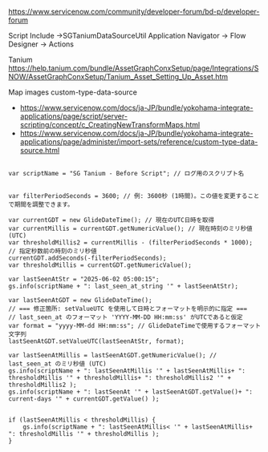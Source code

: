 https://www.servicenow.com/community/developer-forum/bd-p/developer-forum

Script Include →SGTaniumDataSourceUtil
Application Navigator → Flow Designer → Actions

Tanium
https://help.tanium.com/bundle/AssetGraphConxSetup/page/Integrations/SNOW/AssetGraphConxSetup/Tanium_Asset_Setting_Up_Asset.htm

Map images custom-type-data-source
- https://www.servicenow.com/docs/ja-JP/bundle/yokohama-integrate-applications/page/script/server-scripting/concept/c_CreatingNewTransformMaps.html
- https://www.servicenow.com/docs/ja-JP/bundle/yokohama-integrate-applications/page/administer/import-sets/reference/custom-type-data-source.html


```

var scriptName = "SG Tanium - Before Script"; // ログ用のスクリプト名


var filterPeriodSeconds = 3600; // 例: 3600秒 (1時間)。この値を変更することで期間を調整できます。

var currentGDT = new GlideDateTime(); // 現在のUTC日時を取得
var currentMillis = currentGDT.getNumericValue(); // 現在時刻のミリ秒値 (UTC)
var thresholdMillis2 = currentMillis - (filterPeriodSeconds * 1000); // 指定秒数前の時刻のミリ秒値
currentGDT.addSeconds(-filterPeriodSeconds);
var thresholdMillis = currentGDT.getNumericValue();

var lastSeenAtStr = "2025-06-02 05:00:15";
gs.info(scriptName + ": last_seen_at_string '" + lastSeenAtStr);

var lastSeenAtGDT = new GlideDateTime();
// === 修正箇所: setValueUTC を使用して日時とフォーマットを明示的に指定 ===
// last_seen_at のフォーマット 'YYYY-MM-DD HH:mm:ss' がUTCであると仮定
var format = "yyyy-MM-dd HH:mm:ss"; // GlideDateTimeで使用するフォーマット文字列
lastSeenAtGDT.setValueUTC(lastSeenAtStr, format);

var lastSeenAtMillis = lastSeenAtGDT.getNumericValue(); // last_seen_at のミリ秒値 (UTC)
gs.info(scriptName + ": lastSeenAtMillis '" + lastSeenAtMillis+ ": thresholdMillis '" + thresholdMillis+ ": thresholdMillis2 '" + thresholdMillis2 );
gs.info(scriptName + ": lastSeenAt '" + lastSeenAtGDT.getValue()+ ": current-days '" + currentGDT.getValue() );


if (lastSeenAtMillis < thresholdMillis) {
	gs.info(scriptName + ": lastSeenAtMillis< '" + lastSeenAtMillis+ ": thresholdMillis '" + thresholdMillis );
}

```
